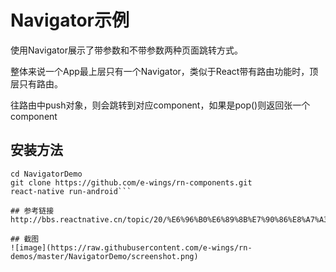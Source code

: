 # Navigator示例
使用Navigator展示了带参数和不带参数两种页面跳转方式。

整体来说一个App最上层只有一个Navigator，类似于React带有路由功能时，顶层只有路由。

往路由中push对象，则会跳转到对应component，如果是pop()则返回张一个component

## 安装方法

```npm install
cd NavigatorDemo
git clone https://github.com/e-wings/rn-components.git
react-native run-android```

## 参考链接
http://bbs.reactnative.cn/topic/20/%E6%96%B0%E6%89%8B%E7%90%86%E8%A7%A3navigator%E7%9A%84%E6%95%99%E7%A8%8B

## 截图
![image](https://raw.githubusercontent.com/e-wings/rn-demos/master/NavigatorDemo/screenshot.png)
